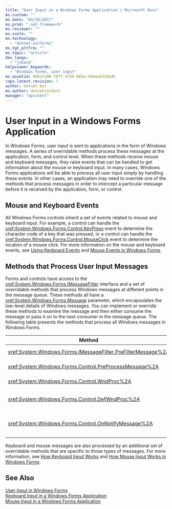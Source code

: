 ```yaml
---
title: "User Input in a Windows Forms Application | Microsoft Docs"
ms.custom: ""
ms.date: "03/30/2017"
ms.prod: ".net-framework"
ms.reviewer: ""
ms.suite: ""
ms.technology: 
  - "dotnet-winforms"
ms.tgt_pltfrm: ""
ms.topic: "article"
dev_langs: 
  - "jsharp"
helpviewer_keywords: 
  - "Windows Forms, user input"
ms.assetid: 9d61fa96-70f7-4754-885a-49a4a6316bdb
caps.latest.revision: 7
author: dotnet-bot
ms.author: dotnetcontent
manager: "wpickett"
---
```

# User Input in a Windows Forms Application
In Windows Forms, user input is sent to applications in the form of Windows messages. A series of overridable methods process these messages at the application, form, and control level. When these methods receive mouse and keyboard messages, they raise events that can be handled to get information about the mouse or keyboard input. In many cases, Windows Forms applications will be able to process all user input simply by handling these events. In other cases, an application may need to override one of the methods that process messages in order to intercept a particular message before it is received by the application, form, or control.  
  
## Mouse and Keyboard Events  
 All Windows Forms controls inherit a set of events related to mouse and keyboard input. For example, a control can handle the <xref:System.Windows.Forms.Control.KeyPress> event to determine the character code of a key that was pressed, or a control can handle the <xref:System.Windows.Forms.Control.MouseClick> event to determine the location of a mouse click. For more information on the mouse and keyboard events, see [Using Keyboard Events](../../../docs/framework/winforms/using-keyboard-events.md) and [Mouse Events in Windows Forms](../../../docs/framework/winforms/mouse-events-in-windows-forms.md).  
  
## Methods that Process User Input Messages  
 Forms and controls have access to the <xref:System.Windows.Forms.IMessageFilter> interface and a set of overridable methods that process Windows messages at different points in the message queue. These methods all have a <xref:System.Windows.Forms.Message> parameter, which encapsulates the low-level details of Windows messages. You can implement or override these methods to examine the message and then either consume the message or pass it on to the next consumer in the message queue. The following table presents the methods that process all Windows messages in Windows Forms.  
  
|Method|Notes|  
|------------|-----------|  
|<xref:System.Windows.Forms.IMessageFilter.PreFilterMessage%2A>|This method intercepts queued (also known as posted) Windows messages at the application level.|  
|<xref:System.Windows.Forms.Control.PreProcessMessage%2A>|This method intercepts Windows messages at the form and control level before they have been processed.|  
|<xref:System.Windows.Forms.Control.WndProc%2A>|This method processes Windows messages at the form and control level.|  
|<xref:System.Windows.Forms.Control.DefWndProc%2A>|This method performs the default processing of Windows messages at the form and control level. This provides the minimal functionality of a window.|  
|<xref:System.Windows.Forms.Control.OnNotifyMessage%2A>|This method intercepts messages at the form and control level, after they have been processed. The <xref:System.Windows.Forms.ControlStyles.EnableNotifyMessage> style bit must be set for this method to be called.|  
  
 Keyboard and mouse messages are also processed by an additional set of overridable methods that are specific to those types of messages. For more information, see [How Keyboard Input Works](../../../docs/framework/winforms/how-keyboard-input-works.md) and [How Mouse Input Works in Windows Forms](../../../docs/framework/winforms/how-mouse-input-works-in-windows-forms.md).  
  
## See Also  
 [User Input in Windows Forms](../../../docs/framework/winforms/user-input-in-windows-forms.md)   
 [Keyboard Input in a Windows Forms Application](../../../docs/framework/winforms/keyboard-input-in-a-windows-forms-application.md)   
 [Mouse Input in a Windows Forms Application](../../../docs/framework/winforms/mouse-input-in-a-windows-forms-application.md)